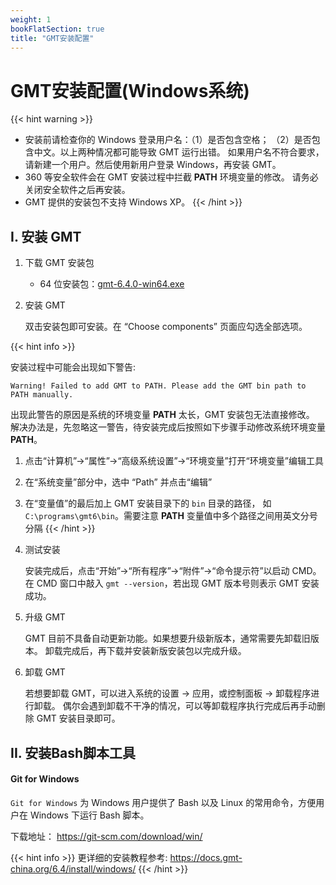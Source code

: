 ```yaml
---
weight: 1
bookFlatSection: true
title: "GMT安装配置"
---
```


# GMT安装配置(Windows系统)

{{< hint warning >}}
- 安装前请检查你的 Windows 登录用户名：（1）是否包含空格；
（2）是否包含中文。以上两种情况都可能导致 GMT 运行出错。
如果用户名不符合要求，请新建一个用户。然后使用新用户登录 Windows，再安装 GMT。
- 360 等安全软件会在 GMT 安装过程中拦截 **PATH** 环境变量的修改。
请务必关闭安全软件之后再安装。
- GMT 提供的安装包不支持 Windows XP。
{{< /hint >}}


## I. 安装 GMT

1.  下载 GMT 安装包

    - 64 位安装包：[gmt-6.4.0-win64.exe](http://mirrors.ustc.edu.cn/gmt/bin/gmt-6.4.0-win64.exe)

2.  安装 GMT

    双击安装包即可安装。在 “Choose components” 页面应勾选全部选项。

{{< hint info >}}

安装过程中可能会出现如下警告:

```Warning! Failed to add GMT to PATH. Please add the GMT bin path to PATH manually.```

出现此警告的原因是系统的环境变量 **PATH** 太长，GMT 安装包无法直接修改。
解决办法是，先忽略这一警告，待安装完成后按照如下步骤手动修改系统环境变量 **PATH**。

1.  点击“计算机”→“属性”→“高级系统设置”→“环境变量”打开“环境变量”编辑工具
2.  在“系统变量”部分中，选中 “Path” 并点击“编辑”
3.  在“变量值”的最后加上 GMT 安装目录下的 ```bin``` 目录的路径，
    如 ```C:\programs\gmt6\bin```。需要注意 **PATH** 变量值中多个路径之间用英文分号分隔
{{< /hint >}}

3.  测试安装

    安装完成后，点击“开始”→“所有程序”→“附件”→“命令提示符”以启动 CMD。
    在 CMD 窗口中敲入 ``gmt --version``，若出现 GMT 版本号则表示 GMT 安装成功。

4.  升级 GMT

    GMT 目前不具备自动更新功能。如果想要升级新版本，通常需要先卸载旧版本。
    卸载完成后，再下载并安装新版安装包以完成升级。

5.  卸载 GMT

    若想要卸载 GMT，可以进入系统的设置 -> 应用，或控制面板 -> 卸载程序进行卸载。
    偶尔会遇到卸载不干净的情况，可以等卸载程序执行完成后再手动删除 GMT 安装目录即可。

## II. 安装Bash脚本工具

#### Git for Windows

```Git for Windows``` 为 Windows 用户提供了 Bash 以及 Linux 的常用命令，方便用户在 Windows 下运行 Bash 脚本。

下载地址： https://git-scm.com/download/win/

{{< hint info >}}
更详细的安装教程参考: https://docs.gmt-china.org/6.4/install/windows/
{{< /hint >}}
